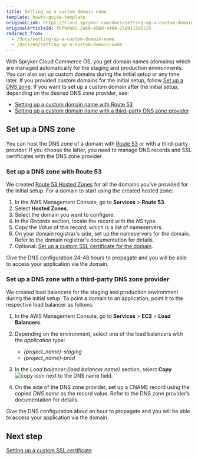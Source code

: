 ```yaml
---
title: Setting up a custom domain name
template: howto-guide-template
originalLink: https://cloud.spryker.com/docs/setting-up-a-custom-domain-name
originalArticleId: fbf9cb02-2a68-45bd-a404-258011585225
redirect_from:
  - /docs/setting-up-a-custom-domain-name
  - /docs/en/setting-up-a-custom-domain-name
---
```


With Spryker Cloud Commerce OS, you get domain names (domains) which are managed automatically for the staging and production environments. You can also set up custom domains during the initial setup or any time later.
If you provided custom domains for the initial setup, follow [Set up a DNS zone](#set-up-a-dns-zone).
If you want to set up a custom domain after the initial setup, depending on the desired DNS zone provider, see:

* [Setting up a custom domain name with Route 53](/docs/cloud/dev/spryker-cloud-commerce-os/setting-up-a-custom-domain-name/setting-up-a-custom-domain-name-with-route-53.html)
* [Setting up a custom domain name with a third-party DNS zone provider](/docs/cloud/dev/spryker-cloud-commerce-os/setting-up-a-custom-domain-name/setting-up-a-custom-domain-name-with-a-third-party-dns-zone-provider.html)

## Set up a DNS zone
You can host the DNS zone of a domain with [Route 53](https://docs.aws.amazon.com/Route53/latest/DeveloperGuide/Welcome.html) or with a third-party provider. 
If you choose the latter, you need to manage DNS records and SSL certificates with the DNS zone provider.

### Set up a DNS zone with Route 53
We created [Route 53 Hosted Zones](https://docs.aws.amazon.com/Route53/latest/DeveloperGuide/hosted-zones-working-with.html) for all the domains you’ve provided for the initial setup. For a domain to start using the created hosted zone:

1. In the AWS Management Console, go to **Services** > **Route 53**.
2. Select **Hosted Zones**.
3. Select the domain you want to configure.
4. In the *Records* section, locate the record with the *NS* type.
5. Copy the *Value* of this record, which is a list of nameservers.
6. On your domain registrar's side, set up the nameservers for the domain. Refer to the domain registrar's documentation for details.
7. Optional: [Set up a custom SSL certificate for the domain](/docs/cloud/dev/spryker-cloud-commerce-os/setting-up-a-custom-ssl-certificate.html).

Give the DNS configuration 24-48 hours to propagate and you will be able to access your application via the domain. 

### Set up a DNS zone with a third-party DNS zone provider

We created load balancers for the staging and production environment during the initial setup. To point a domain to an application, point it to the respective load balancer as follows:

1. In the AWS Management Console, go to **Services** > **EC2** > **Load Balancers**.
2. Depending on the environment, select one of the load balancers with the *application* type:
    * *{project_name}-staging*
    * *{project_name}-prod*

3. In the *Load balancer:{load balancer name}* section, select **Copy** ![copy icon](https://spryker.s3.eu-central-1.amazonaws.com/cloud-docs/Spryker+Cloud/Setting+up+a+custom+domain+name/Setting+up+a+custom+domain+name/copy-icon.png) next to the DNS name field.
 
4. On the side of the DNS zone provider, set up a CNAME record using the copied *DNS name* as the record value. Refer to the DNS zone provider’s documentation for details.

Give the DNS configuration about an hour to propagate and you will be able to access your application via the domain. 
 
## Next step

[Setting up a custom SSL certificate](/docs/cloud/dev/spryker-cloud-commerce-os/setting-up-a-custom-ssl-certificate.html)

